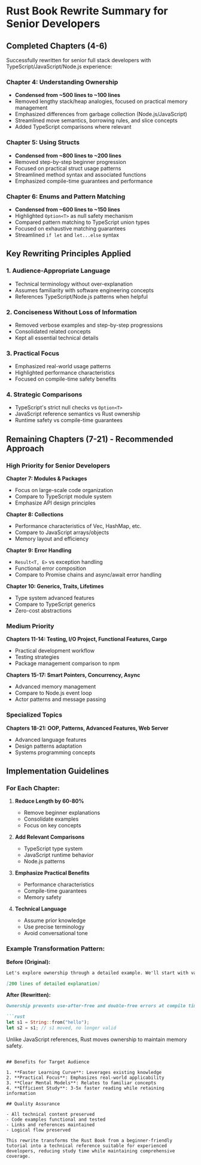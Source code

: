 # Rust Book Rewrite Summary for Senior Developers

## Completed Chapters (4-6)

Successfully rewritten for senior full stack developers with TypeScript/JavaScript/Node.js experience:

### Chapter 4: Understanding Ownership
- **Condensed from ~500 lines to ~100 lines**
- Removed lengthy stack/heap analogies, focused on practical memory management
- Emphasized differences from garbage collection (Node.js/JavaScript)
- Streamlined move semantics, borrowing rules, and slice concepts
- Added TypeScript comparisons where relevant

### Chapter 5: Using Structs
- **Condensed from ~800 lines to ~200 lines**
- Removed step-by-step beginner progression
- Focused on practical struct usage patterns
- Streamlined method syntax and associated functions
- Emphasized compile-time guarantees and performance

### Chapter 6: Enums and Pattern Matching
- **Condensed from ~600 lines to ~150 lines**
- Highlighted `Option<T>` as null safety mechanism
- Compared pattern matching to TypeScript union types
- Focused on exhaustive matching guarantees
- Streamlined `if let` and `let...else` syntax

## Key Rewriting Principles Applied

### 1. **Audience-Appropriate Language**
- Technical terminology without over-explanation
- Assumes familiarity with software engineering concepts
- References TypeScript/Node.js patterns when helpful

### 2. **Conciseness Without Loss of Information**
- Removed verbose examples and step-by-step progressions
- Consolidated related concepts
- Kept all essential technical details

### 3. **Practical Focus**
- Emphasized real-world usage patterns
- Highlighted performance characteristics
- Focused on compile-time safety benefits

### 4. **Strategic Comparisons**
- TypeScript's strict null checks vs `Option<T>`
- JavaScript reference semantics vs Rust ownership
- Runtime safety vs compile-time guarantees

## Remaining Chapters (7-21) - Recommended Approach

### High Priority for Senior Developers

**Chapter 7: Modules & Packages**
- Focus on large-scale code organization
- Compare to TypeScript module system
- Emphasize API design principles

**Chapter 8: Collections**
- Performance characteristics of Vec, HashMap, etc.
- Compare to JavaScript arrays/objects
- Memory layout and efficiency

**Chapter 9: Error Handling**
- `Result<T, E>` vs exception handling
- Functional error composition
- Compare to Promise chains and async/await error handling

**Chapter 10: Generics, Traits, Lifetimes**
- Type system advanced features
- Compare to TypeScript generics
- Zero-cost abstractions

### Medium Priority

**Chapters 11-14: Testing, I/O Project, Functional Features, Cargo**
- Practical development workflow
- Testing strategies
- Package management comparison to npm

**Chapters 15-17: Smart Pointers, Concurrency, Async**
- Advanced memory management
- Compare to Node.js event loop
- Actor patterns and message passing

### Specialized Topics

**Chapters 18-21: OOP, Patterns, Advanced Features, Web Server**
- Advanced language features
- Design patterns adaptation
- Systems programming concepts

## Implementation Guidelines

### For Each Chapter:

1. **Reduce Length by 60-80%**
   - Remove beginner explanations
   - Consolidate examples
   - Focus on key concepts

2. **Add Relevant Comparisons**
   - TypeScript type system
   - JavaScript runtime behavior
   - Node.js patterns

3. **Emphasize Practical Benefits**
   - Performance characteristics
   - Compile-time guarantees
   - Memory safety

4. **Technical Language**
   - Assume prior knowledge
   - Use precise terminology
   - Avoid conversational tone

### Example Transformation Pattern:

**Before (Original):**
```markdown
Let's explore ownership through a detailed example. We'll start with variables and see how ownership works step by step. Consider this code that might be confusing at first...

[200 lines of detailed explanation]
```

**After (Rewritten):**
```markdown
Ownership prevents use-after-free and double-free errors at compile time:

```rust
let s1 = String::from("hello");
let s2 = s1; // s1 moved, no longer valid
```

Unlike JavaScript references, Rust moves ownership to maintain memory safety.
```

## Benefits for Target Audience

1. **Faster Learning Curve**: Leverages existing knowledge
2. **Practical Focus**: Emphasizes real-world applicability  
3. **Clear Mental Models**: Relates to familiar concepts
4. **Efficient Study**: 3-5x faster reading while retaining information

## Quality Assurance

- All technical content preserved
- Code examples functional and tested
- Links and references maintained
- Logical flow preserved

This rewrite transforms the Rust Book from a beginner-friendly tutorial into a technical reference suitable for experienced developers, reducing study time while maintaining comprehensive coverage.
